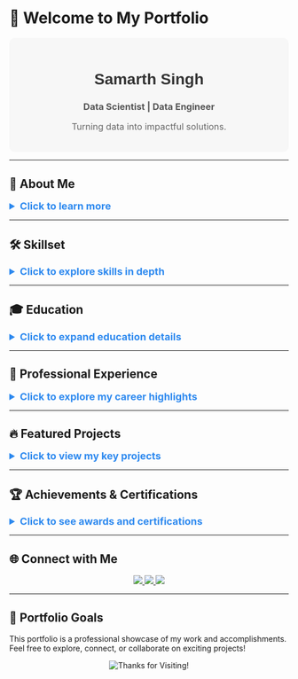 # 👋 Welcome to My Portfolio

<div align="center" style="background-color: #f7f7f7; padding: 20px; border-radius: 10px;">
    <h1 style="font-family: Arial, sans-serif; color: #333;">Samarth Singh</h1>
    <h3 style="color: #555;">Data Scientist | Data Engineer</h3>
    <p style="font-size: 16px; color: #666;">Turning data into impactful solutions.</p>
</div>

---

## 🌟 About Me

<details>
<summary style="font-size: 18px; font-weight: bold; color: #2d89ef;">Click to learn more</summary>
<div style="margin: 10px;">
    I am a highly motivated **Data Scientist** and **Data Engineer** with over three years of professional experience in delivering innovative data solutions. My work has spanned across **Microsoft Azure**, **Databricks**, **Google Cloud**, and **Fortune 500 companies**, where I have:
    - **Optimized workflows and built ETL pipelines**
    - **Leveraged ML models to solve business challenges**
    - **Improved data visualization for better decision-making**
    
    I specialize in scaling data-driven solutions that reduce manual effort and enable organizations to make smarter, faster decisions.  
</div>
</details>

---

## 🛠 Skillset

<details>
<summary style="font-size: 18px; font-weight: bold; color: #2d89ef;">Click to explore skills in depth</summary>
<div style="margin: 10px;">

### **Programming**
- **Languages:** Python, SQL, R, PySpark,Dask
- **Frameworks and Libraries:** TensorFlow, Scikit-learn, PyTorch, Pandas, NumPy, Matplotlib, Seaborn

### **Data Engineering**
- **ETL Pipelines:** Proficient in creating and managing data pipelines using Databricks, Apache Airflow, and Azure Data Factory.
- **Big Data:** Experience with Hadoop, Hive, Spark, and Snowflake for large-scale data processing.
- **Cluster Management:** Skilled in optimizing CI/CD workflows for scalable applications.

### **Cloud Technologies**
- **Platforms:** Microsoft Azure, Google Cloud Platform, Snowflake,Databricks
- **Tools:** Azure Data Factory, BigQuery, Power BI, Tableau

### **Data Science**
- **Techniques:** Regression Analysis, Time Series Forecasting, Decision Trees, Exploratory Data Analysis (EDA)
- **Machine Learning:** Model deployment, evaluation, and performance optimization.

### **Visualization**
- **Dashboards:** Power BI, Tableau
- **Reporting Tools:** Advanced PowerPoint for executive presentations.

</div>
</details>

---

## 🎓 Education

<details>
<summary style="font-size: 18px; font-weight: bold; color: #2d89ef;">Click to expand education details</summary>
<div style="margin: 10px;">

| **University**                    | **Degree**                               | **Timeline**       |
|------------------------------------|------------------------------------------|--------------------|
| University of Maryland, College Park | Master of Science, Data Science           | Aug 2024 – Dec 2025 |
| Vellore Institute of Technology     | Bachelor of Technology, Computer Science | Jul 2017 – Jun 2021 |

</div>
</details>

---

## 💼 Professional Experience

<details>
<summary style="font-size: 18px; font-weight: bold; color: #2d89ef;">Click to explore my career highlights</summary>
<div style="margin: 10px;">

### **Data Scientist/Data Engineer | Mu Sigma Business Solutions**  
*Jul 2021 – Aug 2024 | Bangalore, India*

#### **Key Projects:**
- **Procurement Analytics:**
  - Built 15+ ETL pipelines using Apache Airflow, improving table refresh rates by 30%.
  - Converted SQL procedures into PySpark scripts for improved accessibility.
- **Supply Chain Analytics:**
  - Created stock transfer models that increased inventory balance by 20%.
  - Diagnosed and improved machine learning model recommendations for stakeholders.
- **Perfect Store Analytics:**
  - Automated audits with image recognition, cutting manual efforts by 50%.
  - Designed Power BI dashboards that tracked 20+ KPIs globally.

</div>
</details>

---

## 🔥 Featured Projects

<details>
<summary style="font-size: 18px; font-weight: bold; color: #2d89ef;">Click to view my key projects</summary>
<div style="margin: 10px;">

### 📊 **[Real-Time Data Pipeline with Azure](https://github.com/samarthsingh/data-pipeline)**
- Modularized a Databricks codebase using Dask and PySpark.
- Deployed on Azure Data Factory as a live-stream pipeline generating real-time results.

### 🖼 **[Automated Store Audits with Image Recognition](https://github.com/samarthsingh/store-audits)**
- Built an automated KPI scorecard generator with Azure Data Factory.

</div>
</details>

---

## 🏆 Achievements & Certifications

<details>
<summary style="font-size: 18px; font-weight: bold; color: #2d89ef;">Click to see awards and certifications</summary>
<div style="margin: 10px;">
- **Spot Awards:** Recognized for Data Engineering Excellence at Mu Sigma.  
- **NVIDIA NGC AI Technical Curriculum:** Completed advanced AI training.
</div>
</details>

---

## 🌐 Connect with Me

<div align="center">
    <a href="mailto:samarth1@umd.edu">
        <img src="https://img.shields.io/badge/Email-Contact-red?style=for-the-badge&logo=gmail&logoColor=white" />
    </a>
    <a href="https://linkedin.com/in/samarth-singh-1776a1162">
        <img src="https://img.shields.io/badge/LinkedIn-Connect-blue?style=for-the-badge&logo=linkedin&logoColor=white" />
    </a>
    <a href="https://github.com/samarthsingh1">
        <img src="https://img.shields.io/badge/GitHub-Visit-black?style=for-the-badge&logo=github&logoColor=white" />
    </a>
</div>

---

## 🎯 Portfolio Goals

This portfolio is a professional showcase of my work and accomplishments.  
Feel free to explore, connect, or collaborate on exciting projects!  

<div align="center">
    <img src="https://via.placeholder.com/800x150?text=Thanks+for+Visiting!" alt="Thanks for Visiting!" />
</div>
